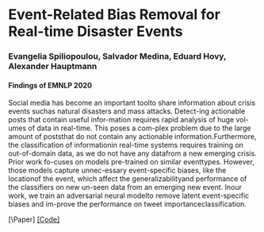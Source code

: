 # Event-Related Bias Removal for Real-time Disaster Events

### Evangelia Spiliopoulou, Salvador Medina, Eduard Hovy, Alexander Hauptmann
#### Findings of EMNLP 2020

Social  media  has  become  an  important  toolto share information about crisis events suchas natural disasters and mass attacks.  Detect-ing actionable posts that contain useful infor-mation  requires  rapid  analysis  of  huge  vol-umes of data in real-time.  This poses a com-plex problem due to the large amount of poststhat do not contain any actionable information.Furthermore, the classification of informationin real-time systems requires training on out-of-domain  data,  as  we  do  not  have  any  datafrom  a  new  emerging  crisis.   Prior  work  fo-cuses on models pre-trained on similar eventtypes.  However, those models capture unnec-essary event-specific biases,  like the locationof the event, which affect the generalizabilityand performance of the classifiers on new un-seen  data  from  an  emerging  new  event.    Inour work, we train an adversarial neural modelto remove latent event-specific biases and im-prove  the  performance  on  tweet  importanceclassification.

[\Paper[\]]() [\[Code\]]()

